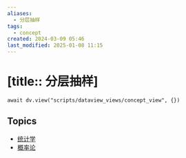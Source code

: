 ```yaml
---
aliases:
  - 分层抽样
tags:
  - concept
created: 2024-03-09 05:46
last_modified: 2025-01-08 11:15
---
```


# [title:: 分层抽样]

```dataviewjs
await dv.view("scripts/dataview_views/concept_view", {})
```

## Topics

- [统计学](_statistics_.md)
- [概率论](_probability_theory_.md)
